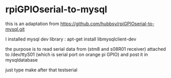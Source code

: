 # rpiGPIOserial-to-mysql

this is an adaptation from https://github.com/hubbsy/rpiGPIOserial-to-mysql.git 

I installed mysql dev library : apt-get install libmysqlclient-dev 

the purpose is to read serial data from (stm8 and s08R01 receiver) attached to /dev/ttyS01 (which is serial port on orange pi GPIO)  and post it in mysqldatabase

just type make 
after that
testserial
